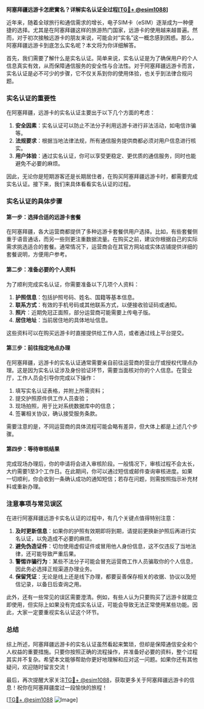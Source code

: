 **阿塞拜疆远游卡怎麽實名？详解实名认证全过程[[TG💪+ @esim1088](https://t.me/s/esim1088)]**

近年来，随着全球旅行和通信需求的增长，电子SIM卡（eSIM）逐渐成为一种便捷的选择。尤其是在阿塞拜疆这样的旅游热门国家，远游卡的使用越来越普遍。然而，对于初次接触远游卡的朋友来说，可能会对“实名”这一概念感到困惑。那么，阿塞拜疆远游卡到底怎么实名呢？本文将为你详细解答。

首先，我们需要了解什么是实名认证。简单来说，实名认证是为了确保用户的个人信息真实有效，从而保障通信服务的安全性与合法性。对于阿塞拜疆远游卡而言，实名认证是必不可少的步骤，它不仅关系到你的使用体验，也关乎到法律合规问题。

### 实名认证的重要性

在阿塞拜疆，远游卡的实名认证主要出于以下几个方面的考虑：

1. **安全因素**：实名认证可以防止不法分子利用远游卡进行非法活动，如电信诈骗等。
2. **法规要求**：根据当地法律法规，所有通信服务提供商都必须对用户信息进行核实。
3. **用户体验**：通过实名认证，你可以享受更稳定、更优质的通信服务，同时也能避免不必要的麻烦。

因此，无论你是短期游客还是长期居住者，在购买阿塞拜疆远游卡时，都需要完成实名认证。接下来，我们来具体看看实名认证的过程。

### 实名认证的具体步骤

#### 第一步：选择合适的远游卡套餐

在阿塞拜疆，各大运营商都提供了多种远游卡套餐供用户选择。比如，有些套餐侧重于语音通话，而另一些则更注重数据流量。在购买之前，建议你根据自己的实际需求挑选适合的套餐。通常情况下，运营商会在其官方网站或实体店铺提供详细的套餐说明，方便用户参考。

#### 第二步：准备必要的个人资料

为了顺利完成实名认证，你需要准备以下几项个人资料：

1. **护照信息**：包括护照号码、姓名、国籍等基本信息。
2. **联系方式**：有效的手机号码或其他联系方式，以便接收验证码或通知。
3. **照片**：近期免冠正面照，部分运营商可能需要上传电子版。
4. **居住地址**：当前居住地的具体地址信息。

这些资料可以在购买远游卡时直接提供给工作人员，或者通过线上平台提交。

#### 第三步：前往指定地点办理

在阿塞拜疆，远游卡的实名认证通常需要亲自前往运营商的营业厅或授权代理点办理。这是因为实名认证涉及身份验证环节，需要当面核对你的个人信息。在营业厅，工作人员会引导你完成以下操作：

1. 填写实名认证表格，并附上所需资料；
2. 提交护照原件供工作人员查验；
3. 现场拍照，用于比对系统数据库中的信息；
4. 签署相关协议，确认接受服务条款。

需要注意的是，不同运营商的具体流程可能会略有差异，但大体上都是上述几个步骤。

#### 第四步：等待审核结果

完成现场办理后，你的申请将会进入审核阶段。一般情况下，审核过程不会太长，大约需要1至3个工作日。在此期间，你可以通过短信或邮件查询审核进度。如果一切顺利，你会收到一条确认成功的通知短信；若存在问题，则需按照指示补充材料或重新办理。

### 注意事项与常见误区

在进行阿塞拜疆远游卡实名认证的过程中，有几个关键点值得特别注意：

1. **及时更新信息**：如果你的护照有效期即将到期，请提前更换新护照后再进行实名认证，以免造成不必要的麻烦。
2. **避免伪造证件**：切勿使用虚假证件或冒用他人身份信息，这不仅违反了当地法律，还可能导致严重后果。
3. **警惕诈骗行为**：某些不法分子可能会冒充运营商工作人员骗取你的个人信息，因此务必选择正规渠道办理业务。
4. **保留凭证**：无论是线上还是线下办理，都要妥善保存相关的收据、协议以及短信记录，以备日后查询之用。

此外，还有一些常见的误区需要澄清。例如，有些人认为只要购买了远游卡就能立即使用，但实际上如果没有完成实名认证，可能会导致无法正常使用某些功能。因此，大家一定要重视实名认证这个环节。

### 总结

综上所述，阿塞拜疆远游卡的实名认证虽然看起来繁琐，但却是保障通信安全和个人权益的重要措施。只要你按照正确的流程操作，并准备好必要的资料，整个过程其实并不复杂。希望本文能够帮助你更好地理解和应对这一问题。如果你还有其他疑问，欢迎随时留言交流！

最后，再次提醒大家关注[TG💪+ @esim1088](https://t.me/s/esim1088)，获取更多关于阿塞拜疆远游卡的信息！祝你在阿塞拜疆度过一段愉快的旅程！

[[TG💪+ @esim1088](https://t.me/s/esim1088) ![Image](https://i.postimg.cc/4NQfJmqS/Snipaste-2025-05-13-00-14-12.png)]